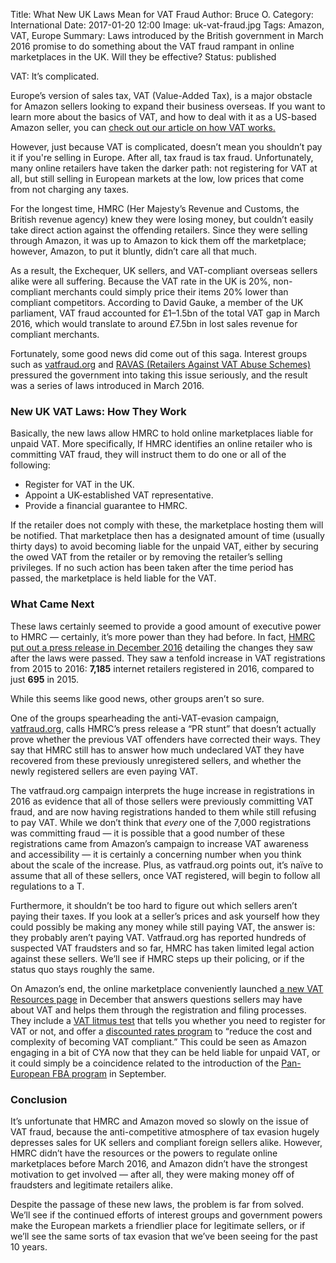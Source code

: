 Title: What New UK Laws Mean for VAT Fraud
Author: Bruce O.
Category: International
Date: 2017-01-20 12:00
Image: uk-vat-fraud.jpg
Tags: Amazon, VAT, Europe
Summary: Laws introduced by the British government in March 2016 promise to do something about the VAT fraud rampant in online marketplaces in the UK. Will they be effective?
Status: published

VAT: It’s complicated.

Europe’s version of sales tax, VAT (Value-Added Tax), is a major obstacle for Amazon sellers looking to expand their business overseas. If you want to learn more about the basics of VAT, and how to deal with it as a US-based Amazon seller, you can [check out our article on how VAT works.](https://efficientera.com/blog/2016/08/how-vat-works-a-guide-to-eu-taxes.html)

However, just because VAT is complicated, doesn’t mean you shouldn’t pay it if you're selling in Europe. After all, tax fraud is tax fraud. Unfortunately, many online retailers have taken the darker path: not registering for VAT at all, but still selling in European markets at the low, low prices that come from not charging any taxes.

For the longest time, HMRC (Her Majesty’s Revenue and Customs, the British revenue agency) knew they were losing money, but couldn’t easily take direct action against the offending retailers. Since they were selling through Amazon, it was up to Amazon to kick them off the marketplace; however, Amazon, to put it bluntly, didn’t care all that much.

As a result, the Exchequer, UK sellers, and VAT-compliant overseas sellers alike were all suffering. Because the VAT rate in the UK is 20%, non-compliant merchants could simply price their items 20% lower than compliant competitors. According to David Gauke, a member of the UK parliament, VAT fraud accounted for £1–1.5bn of the total VAT gap in March 2016, which would translate to around £7.5bn in lost sales revenue for compliant merchants.

Fortunately, some good news did come out of this saga. Interest groups such as [vatfraud.org](http://www.vatfraud.org/) and [RAVAS (Retailers Against VAT Abuse Schemes)](http://www.ravas.org.uk/) pressured the government into taking this issue seriously, and the result was a series of laws introduced in March 2016.

### New UK VAT Laws: How They Work

Basically, the new laws allow HMRC to hold online marketplaces liable for unpaid VAT. More specifically, If HMRC identifies an online retailer who is committing VAT fraud, they will instruct them to do one or all of the following:

* Register for VAT in the UK.
* Appoint a UK-established VAT representative.
* Provide a financial guarantee to HMRC.

If the retailer does not comply with these, the marketplace hosting them will be notified. That marketplace then has a designated amount of time (usually thirty days) to avoid becoming liable for the unpaid VAT, either by securing the owed VAT from the retailer or by removing the retailer’s selling privileges. If no such action has been taken after the time period has passed, the marketplace is held liable for the VAT.

### What Came Next

These laws certainly seemed to provide a good amount of executive power to HMRC — certainly, it’s more power than they had before. In fact, [HMRC put out a press release in December 2016](https://www.gov.uk/government/news/hmrc-tackles-online-vat-fraud-in-time-for-christmas) detailing the changes they saw after the laws were passed. They saw a tenfold increase in VAT registrations from 2015 to 2016: **7,185** internet retailers registered in 2016, compared to just **695** in 2015. 

While this seems like good news, other groups aren’t so sure.

One of the groups spearheading the anti-VAT-evasion campaign, [vatfraud.org](http://www.vatfraud.org/), calls HMRC’s press release a “PR stunt” that doesn’t actually prove whether the previous VAT offenders have corrected their ways. They say that HMRC still has to answer how much undeclared VAT they have recovered from these previously unregistered sellers, and whether the newly registered sellers are even paying VAT.

The vatfraud.org campaign interprets the huge increase in registrations in 2016 as evidence that all of those sellers were previously committing VAT fraud, and are now having registrations handed to them while still refusing to pay VAT. While we don’t think that *every* one of the 7,000 registrations was committing fraud — it is possible that a good number of these registrations came from Amazon’s campaign to increase VAT awareness and accessibility — it is certainly a concerning number when you think about the scale of the increase. Plus, as vatfraud.org points out, it’s naïve to assume that all of these sellers, once VAT registered, will begin to follow all regulations to a T.

Furthermore, it shouldn’t be too hard to figure out which sellers aren’t paying their taxes. If you look at a seller’s prices and ask yourself how they could possibly be making any money while still paying VAT, the answer is: they probably aren’t paying VAT. Vatfraud.org has reported hundreds of suspected VAT fraudsters and so far, HMRC has taken limited legal action against these sellers. We’ll see if HMRC steps up their policing, or if the status quo stays roughly the same. 

On Amazon’s end, the online marketplace conveniently launched [a new VAT Resources page](https://services.amazon.co.uk/services/fulfilment-by-amazon/vat-resources.html/ref=FBA_SC_hdln_dec16) in December that answers questions sellers may have about VAT and helps them through the registration and filing processes. They include a [VAT litmus test](https://litmustest.kpmg-vat-compliance.com/?ld=ASUKFBADirect) that tells you whether you need to register for VAT or not, and offer a [discounted rates program](https://services.amazon.co.uk/services/fulfilment-by-amazon/vat-resources/rates-programs.html?ld=ASUKFBADirect) to “reduce the cost and complexity of becoming VAT compliant.” This could be seen as Amazon engaging in a bit of CYA now that they can be held liable for unpaid VAT, or it could simply be a coincidence related to the introduction of the [Pan-European FBA program](https://efficientera.com/blog/2016/09/pan-european-fba.html) in September.

### Conclusion

It’s unfortunate that HMRC and Amazon moved so slowly on the issue of VAT fraud, because the anti-competitive atmosphere of tax evasion hugely depresses sales for UK sellers and compliant foreign sellers alike. However, HMRC didn’t have the resources or the powers to regulate online marketplaces before March 2016, and Amazon didn’t have the strongest motivation to get involved — after all, they were making money off of fraudsters and legitimate retailers alike.

Despite the passage of these new laws, the problem is far from solved. We’ll see if the continued efforts of interest groups and government powers make the European markets a friendlier place for legitimate sellers, or if we’ll see the same sorts of tax evasion that we’ve been seeing for the past 10 years.
